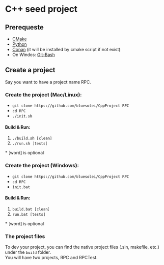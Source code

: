 # C++ seed project

## Prerequeste
+ [CMake](https://cmake.org/download/)
+ [Python](https://www.python.org/downloads/) 
+ [Conan](https://conan.io/downloads.html) (it will be installed by cmake script if not exist)
+ On Windos: [Git-Bash](https://git-scm.com/download)

## Create a project
Say you want to have a project name RPC.
### Create the project (Mac/Linux):

+ `git clone https://github.com/bluesolei/CppProject RPC`
+ `cd RPC`
+ `./init.sh`

#### Build & Run:

1. `./build.sh [clean]`
2. `./run.sh [tests]`  

\* [word] is optional

### Create the project (Windows):

+ `git clone https://github.com/bluesolei/CppProject RPC`
+ `cd RPC`
+ `init.bat`

#### Build & Run:

1. `build.bat [clean]`
2. `run.bat [tests]`  

\* [word] is optional

### The project files
To dev your project, you can find the native project files (.sln, makefile, etc.) under the `build` folder.  
You will have two projects, RPC and RPCTest.

